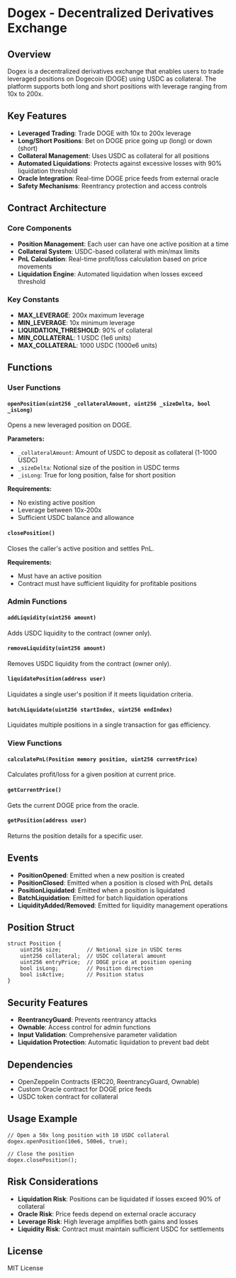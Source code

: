 # Dogex - Decentralized Derivatives Exchange

## Overview

Dogex is a decentralized derivatives exchange that enables users to trade leveraged positions on Dogecoin (DOGE) using USDC as collateral. The platform supports both long and short positions with leverage ranging from 10x to 200x.

## Key Features

- **Leveraged Trading**: Trade DOGE with 10x to 200x leverage
- **Long/Short Positions**: Bet on DOGE price going up (long) or down (short)
- **Collateral Management**: Uses USDC as collateral for all positions
- **Automated Liquidations**: Protects against excessive losses with 90% liquidation threshold
- **Oracle Integration**: Real-time DOGE price feeds from external oracle
- **Safety Mechanisms**: Reentrancy protection and access controls

## Contract Architecture

### Core Components

- **Position Management**: Each user can have one active position at a time
- **Collateral System**: USDC-based collateral with min/max limits
- **PnL Calculation**: Real-time profit/loss calculation based on price movements
- **Liquidation Engine**: Automated liquidation when losses exceed threshold

### Key Constants

- **MAX_LEVERAGE**: 200x maximum leverage
- **MIN_LEVERAGE**: 10x minimum leverage
- **LIQUIDATION_THRESHOLD**: 90% of collateral
- **MIN_COLLATERAL**: 1 USDC (1e6 units)
- **MAX_COLLATERAL**: 1000 USDC (1000e6 units)

## Functions

### User Functions

#### `openPosition(uint256 _collateralAmount, uint256 _sizeDelta, bool _isLong)`
Opens a new leveraged position on DOGE.

**Parameters:**
- `_collateralAmount`: Amount of USDC to deposit as collateral (1-1000 USDC)
- `_sizeDelta`: Notional size of the position in USDC terms
- `_isLong`: True for long position, false for short position

**Requirements:**
- No existing active position
- Leverage between 10x-200x
- Sufficient USDC balance and allowance

#### `closePosition()`
Closes the caller's active position and settles PnL.

**Requirements:**
- Must have an active position
- Contract must have sufficient liquidity for profitable positions

### Admin Functions

#### `addLiquidity(uint256 amount)`
Adds USDC liquidity to the contract (owner only).

#### `removeLiquidity(uint256 amount)`
Removes USDC liquidity from the contract (owner only).

#### `liquidatePosition(address user)`
Liquidates a single user's position if it meets liquidation criteria.

#### `batchLiquidate(uint256 startIndex, uint256 endIndex)`
Liquidates multiple positions in a single transaction for gas efficiency.

### View Functions

#### `calculatePnL(Position memory position, uint256 currentPrice)`
Calculates profit/loss for a given position at current price.

#### `getCurrentPrice()`
Gets the current DOGE price from the oracle.

#### `getPosition(address user)`
Returns the position details for a specific user.

## Events

- **PositionOpened**: Emitted when a new position is created
- **PositionClosed**: Emitted when a position is closed with PnL details
- **PositionLiquidated**: Emitted when a position is liquidated
- **BatchLiquidation**: Emitted for batch liquidation operations
- **LiquidityAdded/Removed**: Emitted for liquidity management operations

## Position Struct

```solidity
struct Position {
    uint256 size;        // Notional size in USDC terms
    uint256 collateral;  // USDC collateral amount
    uint256 entryPrice;  // DOGE price at position opening
    bool isLong;         // Position direction
    bool isActive;       // Position status
}
```

## Security Features

- **ReentrancyGuard**: Prevents reentrancy attacks
- **Ownable**: Access control for admin functions
- **Input Validation**: Comprehensive parameter validation
- **Liquidation Protection**: Automatic liquidation to prevent bad debt

## Dependencies

- OpenZeppelin Contracts (ERC20, ReentrancyGuard, Ownable)
- Custom Oracle contract for DOGE price feeds
- USDC token contract for collateral

## Usage Example

```solidity
// Open a 50x long position with 10 USDC collateral
dogex.openPosition(10e6, 500e6, true);

// Close the position
dogex.closePosition();
```

## Risk Considerations

- **Liquidation Risk**: Positions can be liquidated if losses exceed 90% of collateral
- **Oracle Risk**: Price feeds depend on external oracle accuracy
- **Leverage Risk**: High leverage amplifies both gains and losses
- **Liquidity Risk**: Contract must maintain sufficient USDC for settlements

## License

MIT License
